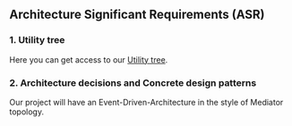 ## Architecture Significant Requirements (ASR)

### 1. Utility tree

Here you can get access to our [Utility tree](https://github.com/Tiaaam/GuessMaster/blob/master/docs/Utility%20tree.xlsx).

### 2. Architecture decisions and Concrete design patterns

Our project will have an Event-Driven-Architecture in the style of Mediator topology.


